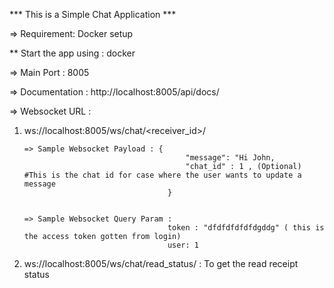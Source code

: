 *** This is a Simple Chat Application ***


=> Requirement: Docker setup

** Start the app using : docker

=> Main Port : 8005

=> Documentation : http://localhost:8005/api/docs/


=> Websocket URL : 


1.  ws://localhost:8005/ws/chat/<receiver_id>/



        => Sample Websocket Payload : {
                                            "message": "Hi John,
                                            "chat_id" : 1 , (Optional) #This is the chat id for case where the user wants to update a message
                                        }


        => Sample Websocket Query Param :
                                        token : "dfdfdfdfdfdgddg" ( this is the access token gotten from login)
                                        user: 1





2.  ws://localhost:8005/ws/chat/read_status/  : To get the read receipt status